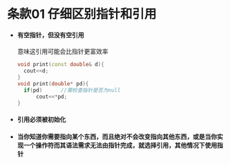 # 条款01	仔细区别指针和引用

- #### 有空指针，但没有空引用

  意味这引用可能会比指针更富效率

  ```cpp
  void print(const double& d){
  	cout<<d;
  }
  void print(double* pd){
  	if(pd)		//需检查指针是否为null
  		cout<<*pd;
  }
  ```

- #### 引用必须被初始化

- #### 当你知道你需要指向某个东西，而且绝对不会改变指向其他东西，或是当你实现一个操作符而其语法需求无法由指针完成，就选择引用，其他情况下使用指针